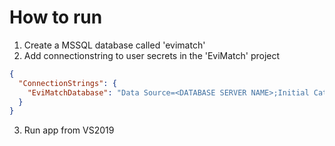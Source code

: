 ﻿# How to run

1. Create a MSSQL database called 'evimatch'
2. Add connectionstring to user secrets in the 'EviMatch' project

```json
{
  "ConnectionStrings": {
    "EviMatchDatabase": "Data Source=<DATABASE SERVER NAME>;Initial Catalog=evimatch;Integrated Security=True"
  }
}
```

3. Run app from VS2019